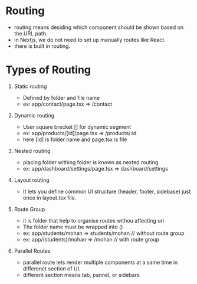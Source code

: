 
# Routing
- routing means desiding which component should be shown based on the URL path.
- in Nextjs, we do not need to set up manually routes like React.
- there is built in routing.

# Types of Routing
1. Static routing
    - Defined by folder and file name
    - ex: app/contact/page.tsx => /contact

2. Dynamic routing
    - User square brecket [] for dynamic segment
    - ex: app/products/[id]/page.tsx => /products/:id
    - here [id] is folder name and page.tsx is file

3. Nested routing
    - placing folder withing folder is known as nexted routing
    - ex: app/dashboard/settings/page.tsx => dashboard/settings

4. Layout routing
    - It lets you define common UI structure (header, footer, sidebase) just once in layout.tsx file.
    
5. Route Group 
    - it is folder that help to organise routes withou affecting url
    - The folder name must be wrapped into ()
    - ex: app/students/mohan => students/mohan // without route group
    - ex: app/(students)/mohan => /mohan  // with route group

6. Parallel Routes
    - parallel route lets render multiple components at a same time in differenct section of UI.
    - different section means tab, pannel, or sidebars 